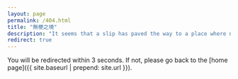 ```yaml
---
layout: page
permalink: /404.html
title: "無梗之境"
description: "It seems that a slip has paved the way to a place where nothing dares to stay."
redirect: true
---
```


You will be redirected within 3 seconds. If not, please go back to the [home page]({{ site.baseurl | prepend: site.url }}).
